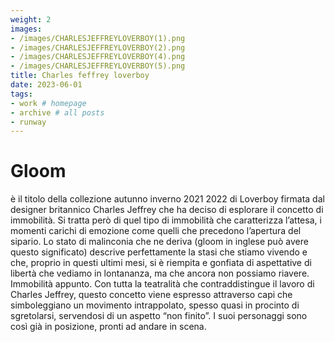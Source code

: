 ```yaml
---
weight: 2
images:
- /images/CHARLESJEFFREYLOVERBOY(1).png
- /images/CHARLESJEFFREYLOVERBOY(2).png
- /images/CHARLESJEFFREYLOVERBOY(4).png
- /images/CHARLESJEFFREYLOVERBOY(5).png
title: Charles feffrey loverboy
date: 2023-06-01
tags:
- work # homepage
- archive # all posts
- runway 
---
```


# Gloom 
è il titolo della collezione autunno inverno 2021 2022 di Loverboy firmata dal designer britannico Charles Jeffrey che ha deciso di esplorare il concetto di immobilità.
Si tratta però di quel tipo di immobilità che caratterizza l’attesa, i momenti carichi di emozione come quelli che precedono l’apertura del sipario. Lo stato di malinconia che ne deriva (gloom in inglese può avere questo significato) descrive perfettamente la stasi che stiamo vivendo e che, proprio in questi ultimi mesi, si è riempita e gonfiata di aspettative di libertà che vediamo in lontananza, ma che ancora non possiamo riavere. 
Immobilità appunto.
Con tutta la teatralità che contraddistingue il lavoro di Charles Jeffrey, questo concetto viene espresso attraverso capi che simboleggiano un movimento intrappolato, spesso quasi in procinto di sgretolarsi, servendosi di un aspetto “non finito”. I suoi personaggi sono così già in posizione, pronti ad andare in scena. 